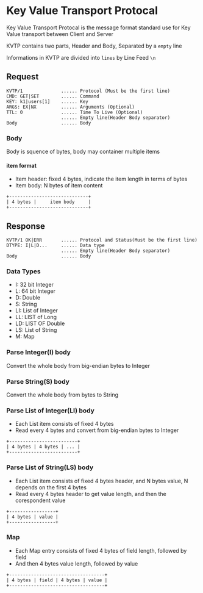 
# Key Value Transport Protocal

Key Value Transport Protocal is the message format standard use for Key Value transport between Client and Server

KVTP contains two parts, Header and Body, Separated by a `empty` line

Informations in KVTP are divided into `lines` by Line Feed `\n`


## Request
```
KVTP/1              ...... Protocol (Must be the first line)
CMD: GET|SET        ...... Command
KEY: k1|users[1]    ...... Key
ARGS: EX|NX         ...... Arguments (Optional)
TTL: 0              ...... Time To Live (Optional)
                    ...... Empty line(Header Body separator)
Body                ...... Body
```

### Body
Body is squence of bytes, body may container multiple items

#### item format
- Item header: fixed 4 bytes, indicate the item length in terms of bytes
- Item body: N bytes of item content
```
+-----------------------------+
| 4 bytes |     item body     |
+-----------------------------+
```

## Response
```
KVTP/1 OK|ERR       ...... Protocol and Status(Must be the first line)
DTYPE: I|L|D...     ...... Data type
                    ...... Empty line(Header Body separator)
Body                ...... Body
```

### Data Types
- I: 32 bit Integer
- L: 64 bit Integer
- D: Double
- S: String
- LI: List of Integer
- LL: LIST of Long
- LD: LIST OF Double
- LS: List of String
- M: Map

### Parse Integer(I) body
Convert the whole body from big-endian bytes to Integer 

### Parse String(S) body
Convert the whole body from bytes to String

### Parse List of Integer(LI) body
- Each List item consists of fixed 4 bytes
- Read every 4 bytes and convert from big-endian bytes to Integer
```
+-------------------------+
| 4 bytes | 4 bytes | ... |
+-------------------------+
```

### Parse List of String(LS) body
- Each List item consists of fixed 4 bytes header, and N bytes value, N depends on the first 4 bytes 
- Read every 4 bytes header to get value length, and then the corespondent value
```
+-----------------+
| 4 bytes | value |
+-----------------+
```

### Map
- Each Map entry consists of fixed 4 bytes of field length, followed by field
- And then 4 bytes value length, followed by value
```
+-----------------------------------+
| 4 bytes | field | 4 bytes | value |
+-----------------------------------+
```
